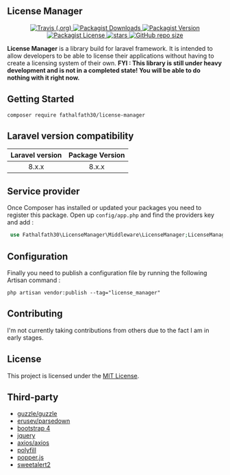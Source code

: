 ## License Manager

<p align="center">
    <a href="https://github.com/fathalfath30/license-manager">
        <img alt="Travis (.org)" src="https://img.shields.io/travis/fathalfath30/license-manager">
    </a>
    <a href='https://packagist.org/packages/fathalfath30/license-manager'>
        <img alt="Packagist Downloads" src="https://img.shields.io/packagist/dt/fathalfath30/license-manager">
    </a>
    <a href='https://packagist.org/packages/fathalfath30/license-manager'>
        <img alt="Packagist Version" src="https://img.shields.io/packagist/v/fathalfath30/license-manager">
    </a>
    <a href='https://packagist.org/packages/fathalfath30/license-manager'>
        <img alt="Packagist License" src="https://img.shields.io/packagist/l/fathalfath30/license-manager">
    </a>
    <a href='https://packagist.org/packages/fathalfath30/license-manager'>
        <img src='https://img.shields.io/github/stars/fathalfath30/license-manager' alt='stars'/>
    </a>
    <a href='https://packagist.org/packages/fathalfath30/license-manager'>
        <img alt="GitHub repo size" src="https://img.shields.io/github/repo-size/fathalfath30/license-manager?style=flat">
    </a>
</p>

**License Manager** is a library build for laravel framework. It is intended to allow developers to be able to license their applications without having to create a licensing system of their own. **FYI : This library is still under heavy development and is not in a completed state! You will be able to do nothing with it right now.**

## Getting Started
````shell script
composer require fathalfath30/license-manager
````

## Laravel version compatibility

| Laravel version | Package Version |
| :-------------: | :-------------: |
| 8.x.x           | 8.x.x           | 

## Service provider
Once Composer has installed or updated your packages you need to register this package. Open up `config/app.php` and find the providers key and add :

````php
 use Fathalfath30\LicenseManager\Middleware\LicenseManager;LicenseManager::class
````

## Configuration
Finally you need to publish a configuration file by running the following Artisan command :

````shell script
php artisan vendor:publish --tag="license_manager"
````

## Contributing
I'm not currently taking contributions from others due to the fact I am in early stages.

## License
This project is licensed under the [MIT License](https://github.com/fathalfath30/license-manager/blob/master/LICENSE).

## Third-party
- [guzzle/guzzle](https://github.com/guzzle/guzzle)
- [erusev/parsedown](https://github.com/erusev/parsedown)
- [bootstrap 4](https://getbootstrap.com/)
- [jquery](https://jquery.com/)
- [axios/axios](https://github.com/axios/axios)
- [polyfill](https://polyfill.io/v3/)
- [popper.js](https://popper.js.org/)
- [sweetalert2](https://sweetalert2.github.io/)
